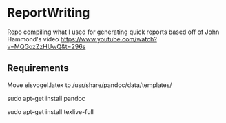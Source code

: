 # ReportWriting
Repo compiling what I used for generating quick reports based off of John Hammond's video https://www.youtube.com/watch?v=MQGozZzHUwQ&t=296s

## Requirements

Move  eisvogel.latex to /usr/share/pandoc/data/templates/

sudo apt-get install pandoc

sudo apt-get install texlive-full

